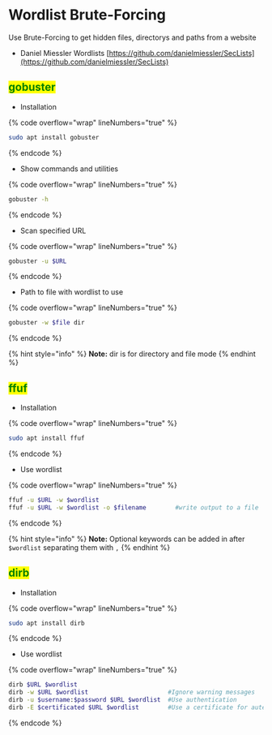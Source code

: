 # Wordlist Brute-Forcing

Use Brute-Forcing to get hidden files, directorys and paths from a website

* Daniel Miessler Wordlists [https://github.com/danielmiessler/SecLists](https://github.com/danielmiessler/SecLists)

## <mark style="color:green;">gobuster</mark>

* Installation

{% code overflow="wrap" lineNumbers="true" %}
```bash
sudo apt install gobuster
```
{% endcode %}



* Show commands and utilities

{% code overflow="wrap" lineNumbers="true" %}
```bash
gobuster -h
```
{% endcode %}



* Scan specified URL

{% code overflow="wrap" lineNumbers="true" %}
```bash
gobuster -u $URL
```
{% endcode %}



* Path to file with wordlist to use

{% code overflow="wrap" lineNumbers="true" %}
```bash
gobuster -w $file dir
```
{% endcode %}

{% hint style="info" %}
**Note:** dir is for directory and file mode
{% endhint %}

## <mark style="color:green;">ffuf</mark>

* Installation

{% code overflow="wrap" lineNumbers="true" %}
```bash
sudo apt install ffuf
```
{% endcode %}



* Use wordlist

{% code overflow="wrap" lineNumbers="true" %}
```bash
ffuf -u $URL -w $wordlist
ffuf -u $URL -w $wordlist -o $filename        #write output to a file
```
{% endcode %}

{% hint style="info" %}
**Note:** Optional keywords can be added in after `$wordlist` separating them with `,`&#x20;
{% endhint %}

## <mark style="color:green;">dirb</mark>

* Installation

{% code overflow="wrap" lineNumbers="true" %}
```bash
sudo apt install dirb
```
{% endcode %}



* Use wordlist

{% code overflow="wrap" lineNumbers="true" %}
```bash
dirb $URL $wordlist
dirb -w $URL $wordlist                      #Ignore warning messages
dirb -u $username:$password $URL $wordlist  #Use authentication
dirb -E $certificated $URL $wordlist        #Use a certificate for autenthication
```
{% endcode %}
